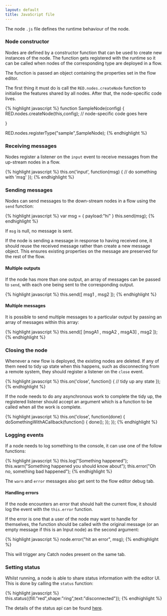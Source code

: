 ```yaml
---
layout: default
title: JavaScript file
---
```


The node `.js` file defines the runtime behaviour of the node.

### Node constructor

Nodes are defined by a constructor function that can be used to create new instances
of the node. The function gets registered with the runtime so it can be called
when nodes of the corresponding type are deployed in a flow.

The function is passed an object containing the properties set in the flow editor.

The first thing it must do is call the `RED.nodes.createNode` function to initialise
the features shared by all nodes. After that, the node-specific code lives.

{% highlight javascript %}
function SampleNode(config) {
    RED.nodes.createNode(this,config);
    // node-specific code goes here

}

RED.nodes.registerType("sample",SampleNode);
{% endhighlight %}

### Receiving messages

Nodes register a listener on the `input` event to receive messages from the
up-stream nodes in a flow.

{% highlight javascript %}
this.on('input', function(msg) {
    // do something with 'msg'
});
{% endhighlight %}

### Sending messages

Nodes can send messages to the down-stream nodes in a flow using the `send` function:

{% highlight javascript %}
var msg = { payload:"hi" }
this.send(msg);
{% endhighlight %}

If `msg` is null, no message is sent.

If the node is sending a message in response to having received one, it should reuse
the received message rather than create a new message object. This ensures existing
properties on the message are preserved for the rest of the flow.

#### Multiple outputs

If the node has more than one output, an array of messages can be passed to `send`, with
each one being sent to the corresponding output.

{% highlight javascript %}
this.send([ msg1 , msg2 ]);
{% endhighlight %}

#### Multiple messages

It is possible to send multiple messages to a particular output by passing an array
of messages within this array:

{% highlight javascript %}
this.send([ [msgA1 , msgA2 , msgA3] , msg2 ]);
{% endhighlight %}

### Closing the node

Whenever a new flow is deployed, the existing nodes are deleted. If any of them
need to tidy up state when this happens, such as disconnecting
from a remote system, they should register a listener on the `close` event.

{% highlight javascript %}
this.on('close', function() {
    // tidy up any state
});
{% endhighlight %}

If the node needs to do any asynchronous work to complete the tidy up, the
registered listener should accept an argument which is a function to be called
when all the work is complete.

{% highlight javascript %}
this.on('close', function(done) {
    doSomethingWithACallback(function() {
        done();
    });
});
{% endhighlight %}

### Logging events

If a node needs to log something to the console, it can use one of the follow functions:

{% highlight javascript %}
this.log("Something happened");
this.warn("Something happened you should know about");
this.error("Oh no, something bad happened");
{% endhighlight %}

The `warn` and `error` messages also get sent to the flow editor debug tab.  

#### Handling errors

If the node encounters an error that should halt the current flow, it should log
the event with the `this.error` function.

If the error is one that a user of the node may want to handle for themselves,
the function should be called with the original message (or an empty message if
this is an Input node) as the second argument:

{% highlight javascript %}
node.error("hit an error", msg);
{% endhighlight %}

This will trigger any Catch nodes present on the same tab.

### Setting status

Whilst running, a node is able to share status information with the editor UI.
This is done by calling the `status` function:

{% highlight javascript %}
this.status({fill:"red",shape:"ring",text:"disconnected"});
{% endhighlight %}

The details of the status api can be found [here](status.html).
